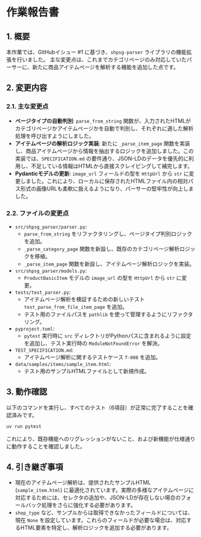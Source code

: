 # 作業報告書

## 1. 概要

本作業では、GitHubイシュー #1 に基づき、`shpsg-parser` ライブラリの機能拡張を行いました。
主な変更点は、これまでカテゴリページのみ対応していたパーサーに、新たに商品アイテムページを解析する機能を追加した点です。

## 2. 変更内容

### 2.1. 主な変更点

- **ページタイプの自動判別**: `parse_from_string` 関数が、入力されたHTMLがカテゴリページかアイテムページかを自動で判別し、それぞれに適した解析処理を呼び出すようにしました。
- **アイテムページの解析ロジック実装**: 新たに `_parse_item_page` 関数を実装し、商品アイテムページから情報を抽出するロジックを追加しました。この実装では、`SPECIFICATION.md` の要件通り、JSON-LDのデータを優先的に利用し、不足している情報はHTMLから直接スクレイピングして補完します。
- **Pydanticモデルの更新**: `image_url` フィールドの型を `HttpUrl` から `str` に変更しました。これにより、ローカルに保存されたHTMLファイル内の相対パス形式の画像URLも柔軟に扱えるようになり、パーサーの堅牢性が向上しました。

### 2.2. ファイルの変更点

- `src/shpsg_parser/parser.py`:
    - `parse_from_string` をリファクタリングし、ページタイプ判別ロジックを追加。
    - `_parse_category_page` 関数を新設し、既存のカテゴリページ解析ロジックを移植。
    - `_parse_item_page` 関数を新設し、アイテムページ解析ロジックを実装。
- `src/shpsg_parser/models.py`:
    - `ProductBasicItem` モデルの `image_url` の型を `HttpUrl` から `str` に変更。
- `tests/test_parser.py`:
    - アイテムページ解析を検証するための新しいテスト `test_parse_from_file_item_page` を追加。
    - テスト用のファイルパスを `pathlib` を使って管理するようにリファクタリング。
- `pyproject.toml`:
    - `pytest` 実行時に `src` ディレクトリがPythonパスに含まれるように設定を追加し、テスト実行時の `ModuleNotFoundError` を解決。
- `TEST_SPECIFICATION.md`:
    - アイテムページ解析に関するテストケース `T-008` を追加。
- `data/samples/items/sample_item.html`:
    - テスト用のサンプルHTMLファイルとして新規作成。

## 3. 動作確認

以下のコマンドを実行し、すべてのテスト（6項目）が正常に完了することを確認済みです。

```bash
uv run pytest
```

これにより、既存機能へのリグレッションがないこと、および新機能が仕様通りに動作することを確認しました。

## 4. 引き継ぎ事項

- 現在のアイテムページ解析は、提供されたサンプルHTML (`sample_item.html`) に最適化されています。実際の多様なアイテムページに対応するためには、セレクタの追加や、JSON-LDが存在しない場合のフォールバック処理をさらに強化する必要があります。
- `shop_type` など、サンプルからは取得できなかったフィールドについては、現在 `None` を設定しています。これらのフィールドが必要な場合は、対応するHTML要素を特定し、解析ロジックを追加する必要があります。
